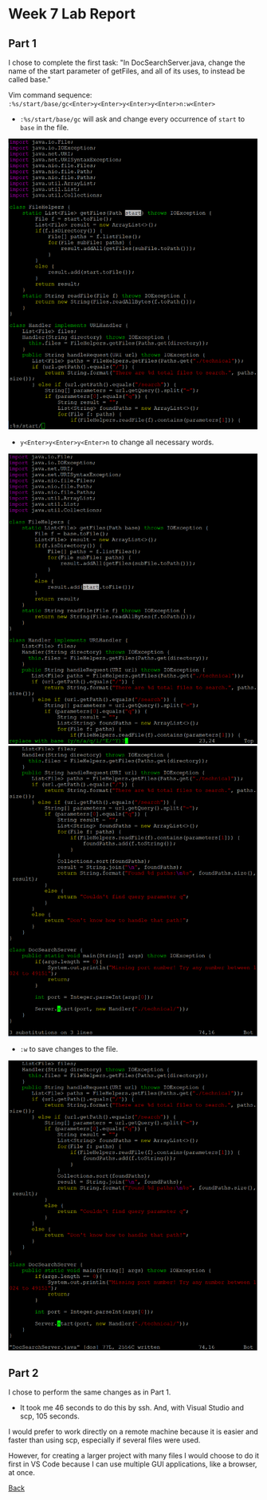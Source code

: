 # **Week 7 Lab Report**

## **Part 1**

I chose to complete the first task: "In DocSearchServer.java, change the name of the start parameter of getFiles, and all of its uses, to instead be called base."

Vim command sequence: `:%s/start/base/gc<Enter>y<Enter>y<Enter>y<Enter>n:w<Enter>`

* `:%s/start/base/gc` will ask and change every occurrence of `start` to `base` in the file.

<img src="Lab_7_1.png" alt="drawing" width="500"/>

* `y<Enter>y<Enter>y<Enter>n` to change all necessary words.

<img src="Lab_7_3.png" alt="drawing" width="500"/>
<img src="Lab_7_4.png" alt="drawing" width="500"/>

* `:w` to save changes to the file.

<img src="Lab_7_5.png" alt="drawing" width="500"/>

## **Part 2**

I chose to perform the same changes as in Part 1.

* It took me 46 seconds to do this by ssh. And, with Visual Studio and scp, 105 seconds.

I would prefer to work directly on a remote machine because it is easier and faster than using scp, especially if several files were used.

However, for creating a larger project with many files I would choose to do it first in VS Code because I can use multiple GUI applications, like a browser, at once.


[Back](index.html)
